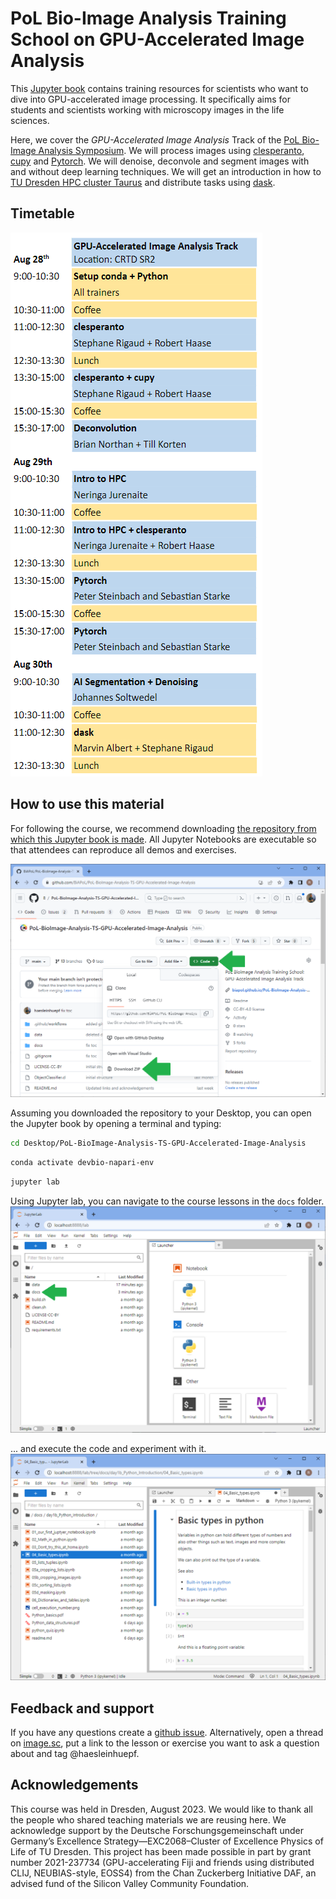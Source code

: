 # PoL Bio-Image Analysis Training School on GPU-Accelerated Image Analysis

This [Jupyter book](https://jupyterbook.org/) contains training resources for scientists who want to dive into GPU-accelerated image processing. It specifically aims for students and scientists working with microscopy images in the life sciences.

Here, we cover the *GPU-Accelerated Image Analysis* Track of the [PoL Bio-Image Analysis Symposium](https://biopol-training.eventmember.de/). We will process images using [clesperanto](https://clesperanto.github.io/), [cupy](https://cupy.dev/) and [Pytorch](https://pytorch.org/). We will denoise, deconvole and segment images with and without deep learning techniques. We will get an introduction in how to [TU Dresden HPC cluster Taurus](https://tu-dresden.de/zih/hochleistungsrechnen/hpc) and distribute tasks using [dask](https://www.dask.org/).

## Timetable

![img.png](timetable.png)

## How to use this material

For following the course, we recommend downloading [the repository from which this Jupyter book is made](https://github.com/BiAPoL/PoL-BioImage-Analysis-TS-GPU-Accelerated-Image-Analysis).
All Jupyter Notebooks are executable so that attendees can reproduce all demos and exercises.

![img.png](how_to_download.png)

Assuming you downloaded the repository to your Desktop, you can open the Jupyter book by opening a terminal and typing:

```bash
cd Desktop/PoL-BioImage-Analysis-TS-GPU-Accelerated-Image-Analysis
```
```bash
conda activate devbio-napari-env
```
```bash
jupyter lab
```

Using Jupyter lab, you can navigate to the course lessons in the `docs` folder.
![img.png](jupyterlab.png)

... and execute the code and experiment with it.
![img.png](jupyterlab2.png)

## Feedback and support

If you have any questions create a [github issue](https://github.com/BiAPoL/PoL-BioImage-Analysis-TS-GPU-Accelerated-Image-Analysis/issues).
Alternatively, open a thread on [image.sc](https://image.sc), put a link to the lesson or exercise you want to ask a question about and tag @haesleinhuepf.

## Acknowledgements

This course was held in Dresden, August 2023.
We would like to thank all the people who shared teaching materials we are reusing here.
We acknowledge support by the Deutsche Forschungsgemeinschaft under Germany’s Excellence Strategy—EXC2068–Cluster of Excellence Physics of Life of TU Dresden.
This project has been made possible in part by grant number 2021-237734 (GPU-accelerating Fiji and friends using distributed CLIJ, NEUBIAS-style, EOSS4) from the Chan Zuckerberg Initiative DAF, an advised fund of the Silicon Valley Community Foundation.
